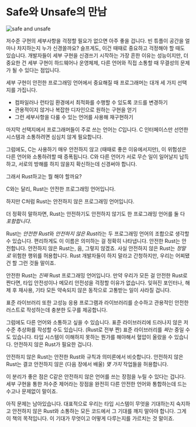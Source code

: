 # Safe와 Unsafe의 만남

![safe and unsafe](img/safeandunsafe.svg)

저수준 구현의 세부사항을 걱정할 필요가 없으면 아주 좋을 겁니다.
빈 튜플이 공간을 얼마나 차지하는지 누가 신경쓸까요? 슬프게도, 이건
때때로 중요하고 걱정해야 할 때도 있습니다. 개발자들이 세부 구현을 신경쓰기
시작하는 가장 흔한 이유는 성능이지만, 더 중요한 건 세부 구현이 하드웨어나 운영체제,
다른 언어와 직접 소통할 때 무결성의 문제가 될 수 있다는 점입니다.

세부 구현이 안전한 프로그래밍 언어에서 중요해질 때 프로그래머는 대개 세 가지 선택지를 가집니다.

* 컴파일러나 런타임 환경에서 최적화를 수행할 수 있도록 코드를 변경하기
* 관용적이지 않거나 복잡한 디자인으로 원하는 구현을 얻기
* 그런 세부사항을 다룰 수 있는 언어를 사용해 재구현하기

마지막 선택지에서 프로그래머들이 주로 쓰는 언어는 *C*입니다. C 인터페이스만 선언한 시스템과 소통하려면 심심치 않게 필요합니다.

그럼에도, C는 사용하기 매우 안전하지 않고 (때때로 좋은 이유에서지만),
이 위험성은 다른 언어와 소통하려할 때 증폭됩니다. C와 다른 언어가 서로
무슨 일이 일어날지 납득하고, 서로의 방해를 하지 않을지 확신하는데 신경써야 합니다.

그래서 Rust하고는 뭘 해야 할까요?

C와는 달리, Rust는 안전한 프로그래밍 언어입니다.

하지만 C처럼 Rust는 안전하지 않은 프로그래밍 언어입니다.

더 정확히 말하자면, Rust는 안전하기도 안전하지 않기도 한 프로그래밍 언어를 둘 다 *포함합니다*.

Rust는 *안전한 Rust*와 *안전하지 않은 Rust*라는 두 프로그래밍 언어의 조합으로
생각할 수 있습니다. 편리하게도 이 이름은 의미하는 걸 정확히 나타냅니다.
안전한 Rust는 안전합니다. 안전하지 않은 Rust는, 음, 그렇지 않겠죠. 사실
안전하지 않은 Rust는 *정말로* 위험한 행위를 허용합니다. Rust 개발자들이
하지 말라고 간청하지만, 우리는 어찌됐건 할 그런 것들 말이죠.

안전한 Rust는 *진짜* Rust 프로그래밍 언어입니다. 만약 우리가 모든 걸 
안전한 Rust로 짠다면, 타입 안전성이나 메모리 안전성을 걱정할 이유가 없습니다. 
잊혀진 포인터나, 해제 후 재사용, 기타 모든 약속되지 않은 동작으로 고통받는
일이 사라질 겁니다.

표준 라이브러리 또한 고성능 응용 프로그램과 라이브러리를 순수하고 관용적인 안전한 러스트로 작성하는데 충분한 도구를 제공합니다. 

그럼에도 다른 언어와 소통하고 싶을 수 있습니다. 표준 라이브러리에 드러나지 않은
저수준 추상화를 작성할 수도 있습니다. (Rust로 전부 짠) 표준 라이브러리를 *짜는*
중일 수도 있습니다. 타입 시스템이 이해하지 못하는 뭔가를 해야해서 혈압이
올랐을 수 있습니다. 안전하지 않은 Rust가 필요한 겁니다.

안전하지 않은 Rust는 안전한 Rust와 규칙과 의미론에서 비슷합니다.
안전하지 않은 Rust는 결코 안전하지 않은 (다음 장에서 배울)
*몇 가지* 작업들을 허용합니다.

이 분리가 좋은 점은 C같은 안전하지 않은 언어를 쓰는 장점을 누릴 수 있다는 겁니다.
세부 구현을 통한 저수준 제어라는 장점을 완전히 다른 안전한 언어와 통합하는데 드는
수고나 문제없이 말이죠.

아직 문제는 남아있습니다. 대표적으로 우리는 타입 시스템이 무엇을 기대하는지 숙지하고
안전하지 않은 Rust와 소통하는 모든 코드에서 그 기대를 깨지 말아야 합니다. 그게
이 책의 목적입니다. 이 기대가 무엇이고 어떻게 다루는지를 가르치는 것 말이죠.